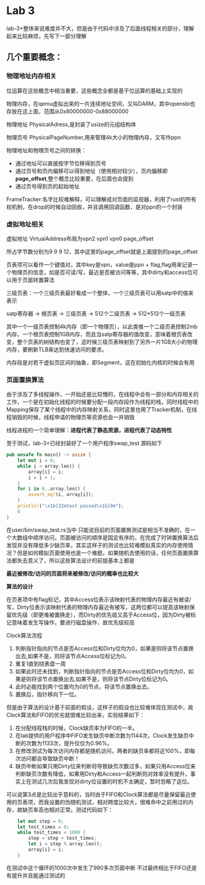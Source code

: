 # Lab 3

lab-3+整体来说难度并不大，但是由于代码中涉及了后面线程相关的部分，理解起来比较麻烦，先写下一部分理解

## 几个重要概念：

### 物理地址内存相关

位运算在这些概念中相当重要，这些概念全都是基于位运算的基础上实现的

物理内存，在qemu虚拟出来的一片连续地址空间，又叫DARM，其中opensbi也存放在这上面，范围从0x80000000-0x88000000

物理地址 PhysicalAdress,是封装了usize的元组结构体

物理页号 PhysicalPageNumber,用来管理4k大小的物理内存，又写作ppn

物理地址和物理页号之间的转换：

- 通过地址可以直接按字节位移得到页号
- 通过页号和页内偏移可以得到地址（使用相对较少），页内偏移即**page_offset**,整个概念比较重要，在后面也会提到
- 通过页号得到页的起始地址

FrameTracker:名字比较难解释，可以理解成对页面的监视器，利用了rust的所有权机制，在drop的时候自动回收，并且调用回调函数，是对ppn的一个封装

### 虚拟地址相关

虚拟地址 VirtualAddress布局为vpn2 vpn1 vpn0 page_offset

所占字节数分别为9 9 9 12，其中这里的page_offset就是上面提到的page_offset

页表项可以看作一个键值对，其中key是vpn，value是ppn + flag,flag用来记录一个物理页的信息，如是否可读/写，最近是否被访问等等，其中dirty和access位可以用于页面转置算法

三级页表：一个三级页表最好看成一个整体，一个三级页表可以用satp中的值来表示

satp寄存器 -> 根页表 -> 三级页表 -> 512个二级页表 -> 512*512个一级页表

其中一个一级页表控制4k内存（即一个物理页），以此类推一个二级页表控制2mb内存，一个根页表控制1GB内存，而且当satp寄存器的值改变，意味着根页表改变，整个页表的树结构也变了，这时候三级页表映射到了另外一片1GB大小的物理内存，要刷新TLB来达到快速访问的要求。

内存段是对若干虚拟页区间的抽象，即Segment，这在初始化内核的时候会有用
### 页面置换算法

由于涉及了多线程操作，一开始还是比较懵的，在线程中会有一部分和内存相关的工作，一个是在初始化线程的时候要分配一段内存段作为线程的栈，同时线程中的Mapping保存了某个线程中的内存映射关系，同时这里也用了Tracker机制，在线程销毁的时候，线程申请的物理页等资源也会一并销毁

线程进程的一个简单理解：**进程代表了静态资源，进程代表了动态特性**

至于测试，lab-3+已经封装好了一个用户程序swap_test
源码如下
```rust
pub unsafe fn main() -> usize {
    let mut i = 0;
    while i < array.len() {
        array[i] = i;
        i = i + 1;
    }
    for i in 0..array.len() {
        assert_eq!(i, array[i]);
    }
    println!("\x1b[32mtest passed\x1b[0m");
    0
}
```
在user/bin/swap_test.rs当中
只能说目前的页面置换测试是相当不准确的，在一个大数组中顺序访问，页面被访问的顺序是固定有序的，在完成了时钟置换算法后发现并没有降低多少缺页率，其实这样子的测试也比较难模拟真实的内存使用情况？但是如何模拟页面使用也是一个难题，如果随机去使用的话，任何页面置换算法都失去意义了，所以这些算法设计的前提基本上都是

**最近被修改/访问的页面将来被修改/访问的概率也比较大**

**算法的设计**

在页表项中有flag标记，其中Access位表示该映射代表的物理内存最近有被读/写，Dirty位表示该映射代表的物理内存最近有被写，这两位都可以提高该映射保留优先级（即更难被置换走），而Dirty的优先级又高于Access位，因为Dirty被标记意味着发生写操作，要进行磁盘操作，故优先级较高

Clock算法流程
1. 判断指针指向的节点是否Access位和Dirty位均为0，如果是则将该节点置换出去,如果不是，则将该节点Access位标记为0。
2. 重复1直到绕表盘一周
3. 如果此时还未找到，判断指针指向的节点是否Access位和Dirty位均为0，如果是则将该节点置换出去,如果不是，则将该节点Dirty位标记为0。
4. 此时必能找到两个位置均为0的节点，将该节点置换出去。
5. 置换后，指针移向下一位。

但是由于算法的设计基于前面的假设，这样子的假设也比较难体现在测试中，故Clock算法和FIFO的优劣就很难比较出来，实验结果如下：

1. 在分配线程栈的时候，Clock缺页率为FIFO的一半。
2. 在lab提供的用户程序中FIFO发生缺页中断次数为1144次，Clock发生缺页中断的次数为1133次，提升仅仅为0.96%。
3. 在修改测试为每次访问内存都是随机访问，两者的缺页率都将近100%，即每次访问都会导致缺页中断！
4. 缺页中断如果只用Dirty位来判断将导致缺页次数过多，如果只用Access位来判断缺页次数有降低，如果用Dirty和Access一起判断则对效率没有提升，事实上在测试几次后我发现对dirty位设置的时机不太确定，暂时忽略了这位。

可以说第3点是比较出乎意料的，当时由于FIFO和Clock算法都是尽量保留最近使用的页表项，而我设置的伪随机测试，相对跨度比较大，很难命中之前用过的内存，故缺页率高也相对正常。测试代码如下：
```rust
    let mut step = 0;
    let test_times = 0;
    while test_times < 1000 {
        step = step + test_times;
        let i = step % array.len();
        array[i] = i;
    }
```
在测试中这个循环的1000次中发生了990多次页面中断
不过最终相比于FIFO还是有提升并且能通过测试的